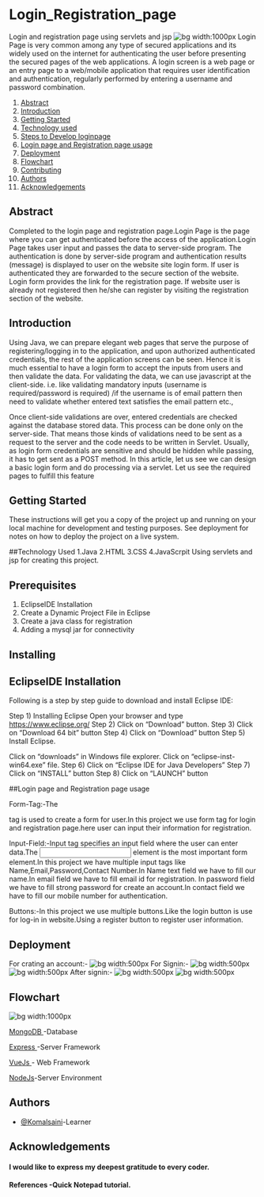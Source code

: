 # Login_Registration_page
Login and registration page using servlets and jsp
![bg width:1000px](./signin.png)
Login Page is very common among any type of secured applications and its widely used on the internet for authenticating the user before presenting the secured pages of the web applications. 
A login screen is a web page or an entry page to a web/mobile application that requires user identification and authentication, regularly performed by entering a username and password combination.

1. [Abstract](#Abstract)
2. [Introduction](#Introduction)
3. [Getting Started](#GettingStarted)
4. [Technology used](#TechnologyUsed)
5. [Steps to Develop loginpage](#Steps_to_Develop_loginpage)
6. [Login page and Registration page usage](#Login_page_and_Registration_page_usage)
7. [Deployment](#Deployment)
8. [Flowchart](#Flowchart)
9. [Contributing](#Contributing)
10. [Authors](#Authors)
11. [Acknowledgements](#Acknowledgements)

## Abstract
Completed to the login page and registration page.Login Page is the page where you can get authenticated before the access of the application.Login Page takes user input and passes the data to server-side program. The authentication is done by server-side program and authentication results (message) is displayed to user on the website site login form. If user is authenticated they are forwarded to the secure section of the website.
Login form  provides the link for the registration page. If website user is already not registered then he/she can register by visiting the registration section of the website.

## Introduction
Using Java, we can prepare elegant web pages that serve the purpose of registering/logging in to the application, and upon authorized authenticated credentials, the rest of the application screens can be seen. Hence it is much essential to have a login form to accept the inputs from users and then validate the data. For validating the data, we can use javascript at the client-side. i.e. like validating mandatory inputs (username is required/password is required) /if the username is of email pattern then need to validate whether entered text satisfies the email pattern etc., 

Once client-side validations are over, entered credentials are checked against the database stored data. This process can be done only on the server-side. That means those kinds of validations need to be sent as a request to the server and the code needs to be written in Servlet. Usually, as login form credentials are sensitive and should be hidden while passing, it has to get sent as a POST method. In this article, let us see we can design a basic login form and do processing via a servlet. Let us see the required pages to fulfill this feature

## Getting Started
These instructions will get you a copy of the project up and running on your local machine for development and testing purposes. See deployment for notes on how to deploy the project on a live system.


##Technology Used
 1.Java
 2.HTML
 3.CSS
 4.JavaScrpit
 Using servlets and jsp for creating this project.


##  Prerequisites
1. EclipseIDE Installation
2. Create a Dynamic Project File in Eclipse
3. Create a java class for registration
4. Adding a mysql jar for connectivity

## Installing
## EclipseIDE Installation


Following is a step by step guide to download and install Eclipse IDE:

Step 1) Installing Eclipse
Open your browser and type https://www.eclipse.org/
Step 2) Click on “Download” button.
Step 3) Click on “Download 64 bit” button
Step 4) Click on “Download” button
Step 5) Install Eclipse.

Click on “downloads” in Windows file explorer.
Click on “eclipse-inst-win64.exe” file.
Step 6) Click on “Eclipse IDE for Java Developers”
Step 7) Click on “INSTALL” button
Step 8) Click on “LAUNCH” button

##Login page and Registration page usage

 Form-Tag:-The <form> tag is used to create a form for user.In this project we use form tag for login and registration page.here user can input their information for registration.
  
 Input-Field:-Input tag specifies an input field where the user can enter data.The <input> element is the most important form element.In this project
  we have multiple input tags like Name,Email,Password,Contact Number.In Name text field we have to fill our name.In email field we have to fill email id for registration.
  In password field we have to fill strong password for create an account.In contact field we have to fill our mobile number for authentication.

   Buttons:-In this project we use multiple buttons.Like the login button is use for log-in in website.Using a register button to register user information.
  
 ## Deployment
   For crating an account:-
    ![bg width:500px](./information.png)
   For Signin:-
   ![bg width:500px](./login.png)
   ![bg width:500px](./information2.png)
   After signin:-
   ![bg width:500px](./portfolio.png) 
   ![bg width:500px](./portfolio2.png) 

## Flowchart
 ![bg width:1000px](./flowchartlog.jpg)
  
  [MongoDB ](#example)-Database

  [Express ](#example)-Server Framework

  [VueJs ](#example)- Web Framework

  [NodeJs](#example)-Server Environment 

## Authors

- [@Komalsaini](https://github.com/KomalSaini16)-Learner
  
  
## Acknowledgements

 #### I would like to express my deepest gratitude to every coder.


 #### References -Quick Notepad tutorial.
